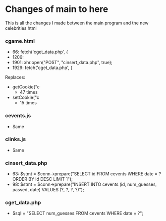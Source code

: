 # Changes of main to here

This is all the changes I made between the main program and the new celebrities html


### cgame.html
- 66: fetch('cget_data.php', {
- 1206: <script type="text/javascript" src="cevents.js"></script>
- 1901: xhr.open("POST", "cinsert_data.php", true);
- 1929: fetch('cget_data.php', {

Replaces:
- getCookie("c
    - 47 times
- setCookie("c
    - 15 times

### cevents.js
- Same

### clinks.js
- Same

### cinsert_data.php
- 63: $stmt = $conn->prepare("SELECT id FROM cevents WHERE date = ? ORDER BY id DESC LIMIT 1");
- 98: $stmt = $conn->prepare("INSERT INTO cevents (id, num_guesses, passed, date) VALUES (?, ?, ?, ?)");

### cget_data.php
- $sql = "SELECT num_guesses FROM cevents WHERE date = ?";



